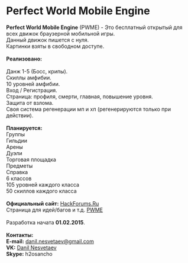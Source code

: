 # Perfect World Mobile Engine

<b>Perfect World Mobile Engine</b> (PWME) - Это бесплатный открытый для всех движок браузерной мобильной игры.<br>
Данный движок пишется с нуля.<br>
Картинки взяты в свободном доступе.<br>
<br>
<b>Реализовано:</b><br><br>
Данж 1-5 (Босс, крипы).<br>
Скиллы амфибии.<br>
10 уровней амфибии.<br>
Вход / Регистрация.<br>
Страница: профиля, смерти, главная, повышение уровня.<br>
Защита от взлома.<br>
Своя система регенерации мп и хп (регенерируются только при действии).<br>
<br>
<b>Планируется:</b><br>
Группы<br>
Гильдии<br>
Арены<br>
Дуэли<br>
Торговая площадка<br>
Предметы<br>
Справка<br>
6 классов<br>
105 уровней каждого класса<br>
50 скиллов каждого класса<br>
<br>
<b>Официальный сайт:</b> <a href="http://hackforums.ru/">HackForums.Ru</a><br>
Страница для идей/багов и т.д. <a href="http://hackforums.ru/forum/297-pwme/">PWME</a><br>
<br>
Разработка начата <b>01.02.2015</b>.<br>
<br>
<b>Контакты:</b><br>
<b>E-mail:</b> danil.nesvetaev@gmail.com<br>
<b>VK:</b> <a href="https://vk.com/danil.nesvetaev">Danil Nesvetaev</a><br>
<b>Skype:</b> h2osancho

